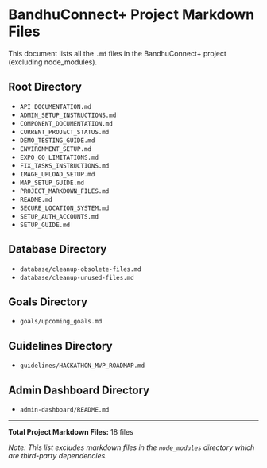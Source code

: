 # BandhuConnect+ Project Markdown Files

This document lists all the `.md` files in the BandhuConnect+ project (excluding node_modules).

## Root Directory

- `API_DOCUMENTATION.md`
- `ADMIN_SETUP_INSTRUCTIONS.md`
- `COMPONENT_DOCUMENTATION.md`
- `CURRENT_PROJECT_STATUS.md`
- `DEMO_TESTING_GUIDE.md`
- `ENVIRONMENT_SETUP.md`
- `EXPO_GO_LIMITATIONS.md`
- `FIX_TASKS_INSTRUCTIONS.md`
- `IMAGE_UPLOAD_SETUP.md`
- `MAP_SETUP_GUIDE.md`
- `PROJECT_MARKDOWN_FILES.md`
- `README.md`
- `SECURE_LOCATION_SYSTEM.md`
- `SETUP_AUTH_ACCOUNTS.md`
- `SETUP_GUIDE.md`

## Database Directory

- `database/cleanup-obsolete-files.md`
- `database/cleanup-unused-files.md`

## Goals Directory

- `goals/upcoming_goals.md`

## Guidelines Directory

- `guidelines/HACKATHON_MVP_ROADMAP.md`

## Admin Dashboard Directory

- `admin-dashboard/README.md`

---

**Total Project Markdown Files:** 18 files

*Note: This list excludes markdown files in the `node_modules` directory which are third-party dependencies.*

